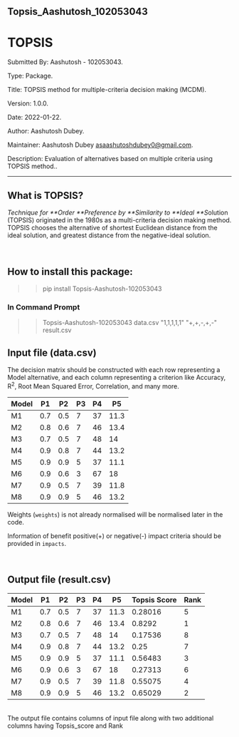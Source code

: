 ## Topsis_Aashutosh_102053043

# TOPSIS

Submitted By: Aashutosh - 102053043.

Type: Package.

Title: TOPSIS method for multiple-criteria decision making (MCDM).

Version: 1.0.0.

Date: 2022-01-22.

Author: Aashutosh Dubey.

Maintainer: Aashutosh Dubey <asaashutoshdubey0@gmail.com>.

Description: Evaluation of alternatives based on multiple criteria using TOPSIS method..

---

## What is TOPSIS?

*Technique for **Order **Preference by **Similarity to **Ideal **S*olution
(TOPSIS) originated in the 1980s as a multi-criteria decision making method.
TOPSIS chooses the alternative of shortest Euclidean distance from the ideal solution,
and greatest distance from the negative-ideal solution.

<br>

## How to install this package:


>> pip install Topsis-Aashutosh-102053043


### In Command Prompt


>> Topsis-Aashutosh-102053043 data.csv "1,1,1,1,1" "+,+,-,+,-" result.csv


## Input file (data.csv)

The decision matrix should be constructed with each row representing a Model alternative, and each column representing a criterion like Accuracy, R<sup>2</sup>, Root Mean Squared Error, Correlation, and many more.

| Model |     P1      | P2 | P3 | P4 | P5 |
| ----- | ----------- | ------------- | ---- | -------- | ---- |
| M1    | 0.7       | 0.5        | 7 | 37    | 11.3 |
| M2    | 0.8        | 0.6          | 7 | 46    | 13.4 |
| M3    | 0.7       | 0.5          | 7 | 48    | 14 |
| M4    | 0.9        | 0.8          | 7 | 44    | 13.2 |
| M5    | 0.9        | 0.9          | 5  | 37    | 11.1 |
| M6    | 0.9        | 0.6          | 3  | 67    | 18 |
| M7    | 0.9        | 0.5          | 7  | 39    | 11.8 |
| M8    | 0.9        | 0.9          | 5  | 46    | 13.2 |

Weights (`weights`) is not already normalised will be normalised later in the code.

Information of benefit positive(+) or negative(-) impact criteria should be provided in `impacts`.

<br>

## Output file (result.csv)

| Model |     P1      | P2 | P3 | P4 | P5 | Topsis Score | Rank |
| ----- | ----------- | ------------- | ---- | -------- | ---- |-----| ----|
| M1    | 0.7       | 0.5        | 7 | 37    | 11.3 | 0.28016 | 5 |
| M2    | 0.8        | 0.6          | 7 | 46    | 13.4 | 0.8292 | 1 |
| M3    | 0.7       | 0.5          | 7 | 48    | 14 | 0.17536 | 8 |
| M4    | 0.9        | 0.8          | 7 | 44    | 13.2 | 0.25 | 7 |
| M5    | 0.9        | 0.9          | 5  | 37    | 11.1 | 0.56483 | 3 |
| M6    | 0.9        | 0.6          | 3  | 67    | 18 | 0.27313 | 6 |
| M7    | 0.9        | 0.5          | 7  | 39    | 11.8 | 0.55075 | 4 |
| M8    | 0.9        | 0.9          | 5  | 46    | 13.2 | 0.65029 | 2 |

<br>
The output file contains columns of input file along with two additional columns having Topsis_score and Rank